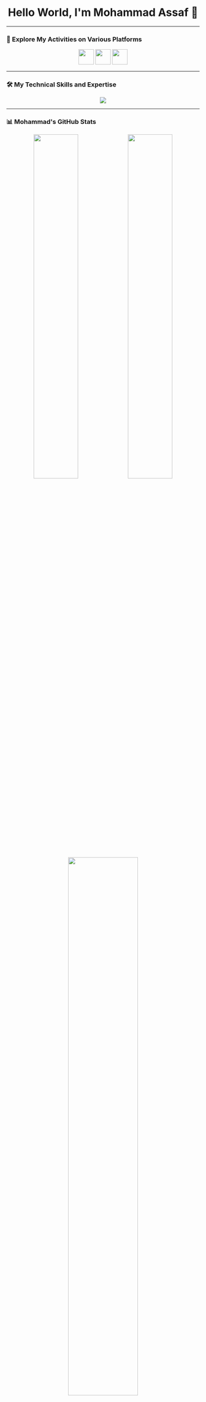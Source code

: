 <h1 align="center">Hello World, I'm Mohammad Assaf 👋</h1>

---

### 📅 Explore My Activities on Various Platforms
<p align="center">
  <a href="https://linkedin.com/in/mohammad-assaf-900"><img src="https://skillicons.dev/icons?i=linkedin" height="40" /></a>
  <a href="mailto:mohammadassaf552@gmail.com"><img src="https://skillicons.dev/icons?i=gmail" height="40" /></a>
  <a href="https://dev.to/mohammedassaf97"><img src="https://skillicons.dev/icons?i=devto" height="40" /></a>
</p>

---

### 🛠️ My Technical Skills and Expertise
<p align="center">
  <img src="https://skillicons.dev/icons?i=csharp,dotnet,js,html,css,bootstrap,jquery,sql,database,postman,visualstudio" />
</p>

---

### 📊 Mohammad's GitHub Stats
<p align="center">
  <img src="https://github-readme-stats.vercel.app/api?username=mohammadassaf&show_icons=true&theme=dark&hide_border=true" width="48%" />
  <img src="https://github-readme-stats.vercel.app/api/top-langs/?username=mohammadassaf&layout=compact&theme=dark&hide_border=true" width="48%" />
</p>

<p align="center">
  <img src="https://github-readme-streak-stats.herokuapp.com/?user=mohammadassaf&theme=dark&hide_border=true" width="60%"/>
</p>

<p align="center">
  <img src="https://activity-graph.herokuapp.com/graph?username=mohammadassaf&theme=github-dark&hide_border=true" width="90%" />
</p>

---

<p align="center">
  ✨ <i>Thank you for visiting! Let's build something great together.</i> ✨
</p>
